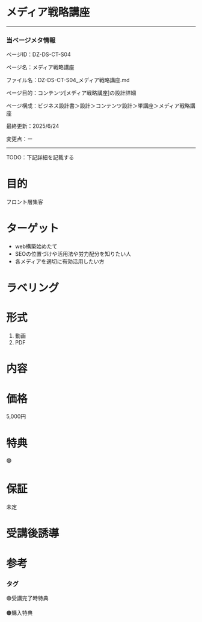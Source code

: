 # メディア戦略講座

---

### 当ページメタ情報

ページID：DZ-DS-CT-S04

ページ名：メディア戦略講座

ファイル名：DZ-DS-CT-S04_メディア戦略講座.md

ページ目的：コンテンツ[メディア戦略講座]の設計詳細

ページ構成：ビジネス設計書＞設計＞コンテンツ設計＞単講座＞メディア戦略講座

最終更新：2025/6/24

変更点：ー

---

TODO：下記詳細を記載する

# 目的

フロント層集客

# ターゲット

- web構築始めたて
- SEOの位置づけや活用法や労力配分を知りたい人
- 各メディアを適切に有効活用したい方

# ラベリング

# 形式

1. 動画
2. PDF

# 内容

# 価格

5,000円

# 特典

🟢

# 保証

未定

# 受講後誘導

# 参考

### タグ

🟢受講完了時特典

🟠購入特典